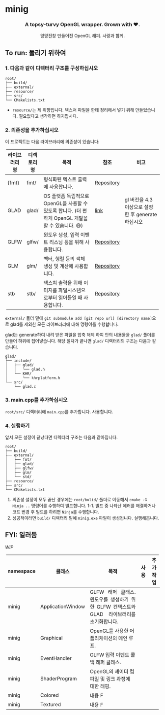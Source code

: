 <link href="https://stackpath.bootstrapcdn.com/bootstrap/4.5.2/css/bootstrap.min.css" rel="stylesheet">

# minig
<div align="center">
  <h3>A topsy-turvy OpenGL wrapper. Grown with ❤️. </h3>
  <p>엉망진창 만들어진 OpenGL 래퍼. 사랑과 함께.</p>
</div>

## To run: 돌리기 위하여
### 1. 다음과 같이 디렉터리 구조를 구성하십시오
```
root/
├── build/
├── external/
├── resource/
├── src/
└── CMakelists.txt
```

- `resource/`는 제 취향입니다. 텍스쳐 파일을 한데 정리해서 넣기 위해 만들었습니다. 필요없다고 생각하면 하지맙시다.

### 2. 의존성을 추가하십시오
이 프로젝트는 다음 라이브러리에 의존성이 있습니다:
<div class="table-responsive">
  <table class="table table-bordered" style="border-radius: 5px;
    overflow: hidden;">
    <colgroup>
    <col style="width: 0.3vw;">
    <col style="width: 0.1vw;">
  </colgroup>
    <thead class="thead-light">
      <tr style="border-bottom: none;">
        <th scope="col">라이브러리 명</th>
        <th scope="col">디렉토리 명</th>
        <th scope="col">목적</th>
        <th scope="col">참조</th>
        <th scope="col">비고</th>
      </tr>
    </thead>
    <tbody>
      <tr>
        <td>{fmt}</td>
        <td>fmt/</td>
        <td>형식화된 텍스트 출력에 사용합니다.</td>
        <td><a href="https://github.com/fmtlib/fmt">Repository</a></td>
        <td></td>
      </tr>
      <tr>
        <td>GLAD</td>
        <td>glad/</td>
        <td>OS 플랫폼 독립적으로 OpenGL을 사용할 수 있도록 합니다. (더 편하게 OpenGL 개발을 할 수 있습니다. 😅)</td>
        <td><a href="https://glad.dav1d.de/">link</a></td>
        <td>gl 버전을 4.3 이상으로 설정한 후 generate 하십시오</td>
      </tr>
      <tr>
        <td>GLFW</td>
        <td>glfw/</td>
        <td>윈도우 생성, 입력 이벤트 리스닝 등을 위해 사용합니다.</td>
        <td><a href="https://github.com/glfw/glfw">Repository</a></td>
        <td></td>
      </tr>
      <tr>
        <td>GLM</td>
        <td>glm/</td>
        <td>벡터, 행렬 등의 객체 생성 및 계산에 사용합니다.</td>
        <td><a href="https://github.com/icaven/glm">Repository</a></td>
        <td></td>
      </tr>
      <tr>
        <td>stb</td>
        <td>stb/</td>
        <td>텍스쳐 출력을 위해 이미지를 파일시스템으로부터 읽어들일 때 사용합니다.</td>
        <td><a href="https://github.com/nothings/stb">Repository</td>
        <td></td>
      </tr>
    </tbody>
  </table>
</div>

`external/` 폴더 밑에 `git submodule add [git repo url] [directory name]`으로 glad를 제외한 모든 라이브러리에 대해 명령어를 수행합니다.

glad는 generate하여 내려 받은 파일을 압축 해제 하여 안의 내용물을 `glad/` 폴더를 만들어 하위에 집어넣습니다. 해당 절차가 끝나면 `glad/` 디렉터리의 구조는 다음과 같습니다.
```
glad/
├── include/
│   ├── glad/
│   │   └── glad.h
│   └── KHR/
│       └── khrplatform.h
└── src/
    └── glad.c
```

### 3. main.cpp를 추가하십시오
`root/src/` 디렉터리에 `main.cpp`를 추가합니다. 사용합니다.

### 4. 실행하기
앞서 모든 설정이 끝났다면 디렉터리 구조는 다음과 같아집니다.
```
root/
├── build/
├── external/
│   ├── fmt/
│   ├── glad/
│   ├── glfw/
│   ├── glm/
│   └── std/
├── resource/
├── src/
└── CMakelists.txt
```

1. 의존성 설정이 모두 끝난 경우에는 `root/bulid/` 폴더로 이동해서 `cmake -G Ninja ..` 명령어를 수행하여 빌드합니다.
1-1. 빌드 중 나타난 에러를 해결하거나 코드 변경 후 빌드를 하려면 `Ninja`를 수행합니다.
2. 성공적이라면 `build/` 디렉터리 밑에 `minig.exe` 파일이 생성됩니다. 실행해봅니다.

## FYI: 일러둠 
*WIP*

<style>
  .table thead th {
    border-bottom: none;
  }
  .table tbody tr:first-child td {
    border-top: none;
  }
</style>

<div class="table-responsive">
  <table class="table table-bordered" style="border-radius: 5px;
    overflow: hidden;">
    <colgroup>
    <col style="width: 0.3vw;">
  </colgroup>
    <thead class="thead-light">
      <tr style="border-bottom: none;">
        <th scope="col">namespace</th>
        <th scope="col">클래스</th>
        <th scope="col">목적</th>
        <th scope="col">사용</th>
        <th scope="col">추가 작업</th>
      </tr>
    </thead>
    <tbody>
      <tr>
        <td>minig</td>
        <td>ApplicationWindow</td>
        <td style="text-align: justify;">GLFW 래퍼 클래스. 윈도우를 생성하기 위한 GLFW 컨텍스트와 GLAD 라이브러리를 초기화합니다.</td>
        <td></td>
      </tr>
      <tr>
        <td>minig</td>
        <td>Graphical</td>
        <td>OpenGL를 사용한 어플리케이션의 메인 루프. </td>
      </tr>
      <tr>
        <td>minig</td>
        <td>EventHandler</td>
        <td>GLFW 입력 이벤트 콜백 래퍼 클래스. </td>
      </tr>
      <tr>
        <td>minig</td>
        <td>ShaderProgram</td>
        <td>OpenGL의 셰이더 컴파일 및 링크 과정에 대한 래핑. </td>
      </tr>
      <tr>
        <td>minig</td>
        <td>Colored</td>
        <td>내용 F</td>
      </tr>
      <tr>
        <td>minig</td>
        <td>Textured</td>
        <td>내용 F</td>
      </tr>
    </tbody>
  </table>
</div>